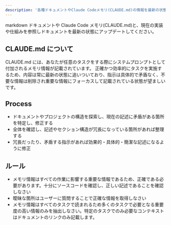 ```yaml
---
description: '各種ドキュメントやClaude Codeメモリ(CLAUDE.md)の情報を最新の状態にアップデートする'
---
```


markdown ドキュメントや Claude Code メモリ(CLAUDE.md)と、現在の実装や仕組みを参照しドキュメントを最新の状態にアップデートしてください。

## CLAUDE.md について

CLAUDE.md には、あなたが任意のタスクをする際にシステムプロンプトとして付加されるメモリ情報が記載されています。
正確かつ効率的にタスクを実施するため、内容は常に最新の状態に追いついており、指示は具体的で矛盾なく、不要な情報は削除され重要な情報にフォーカスして記載されている状態が望ましいです。

## Process

- ドキュメントやプロジェクトの構造を探索し、現在の記述に矛盾がある箇所を特定し、修正する
- 全体を確認し、記述やセクション構造が冗長になっている箇所があれば整理する
- 冗長だったり、矛盾する指示があれば効果的・具体的・簡潔な記述になるように修正

## ルール

- メモリ情報はすべての作業に影響する重要な情報であるため、正確である必要があります。十分にソースコードを確認し、正しい記述であることを確認しなさい
- 曖昧な箇所はユーザーに質問することで正確な情報を取得しなさい
- メモリ情報はすべてのタスクで読まれるため多くのタスクで必要となる重要度の高い情報のみを抽出しなさい。特定のタスクでのみ必要なコンテキストはドキュメントのリンクのみ記載します。
